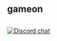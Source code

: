 ## gameon
##
[![Discord chat](https://img.shields.io/discord/808045925556682782.svg?logo=discord&colorB=7289DA&style=flat-square)](https://discord.gg/nSCTtkh2NW)
